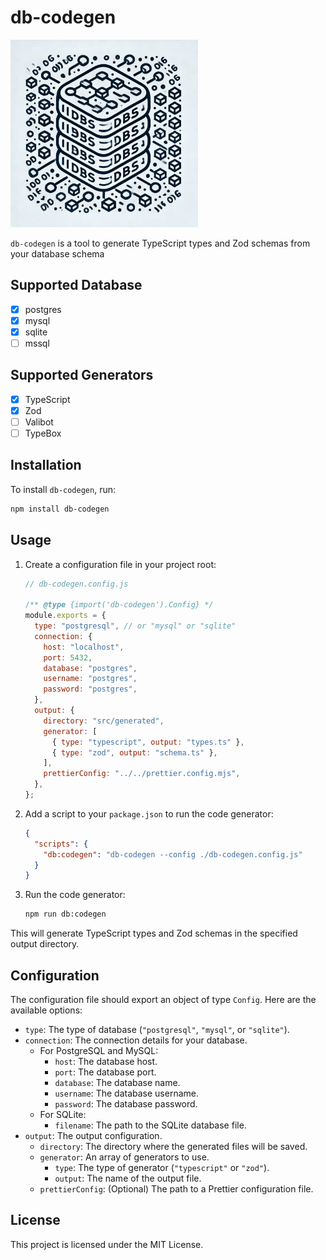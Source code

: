 # db-codegen

<img src="./public/db-codegen.png" alt="db-codegen" width="300"/>

`db-codegen` is a tool to generate TypeScript types and Zod schemas from your database schema

## Supported Database

- [x] postgres
- [x] mysql
- [x] sqlite
- [ ] mssql

## Supported Generators

- [x] TypeScript
- [x] Zod
- [ ] Valibot
- [ ] TypeBox

## Installation

To install `db-codegen`, run:

```bash
npm install db-codegen
```

## Usage

1. Create a configuration file in your project root:

   ```js
   // db-codegen.config.js

   /** @type {import('db-codegen').Config} */
   module.exports = {
     type: "postgresql", // or "mysql" or "sqlite"
     connection: {
       host: "localhost",
       port: 5432,
       database: "postgres",
       username: "postgres",
       password: "postgres",
     },
     output: {
       directory: "src/generated",
       generator: [
         { type: "typescript", output: "types.ts" },
         { type: "zod", output: "schema.ts" },
       ],
       prettierConfig: "../../prettier.config.mjs",
     },
   };
   ```

2. Add a script to your `package.json` to run the code generator:

   ```json
   {
     "scripts": {
       "db:codegen": "db-codegen --config ./db-codegen.config.js"
     }
   }
   ```

3. Run the code generator:

   ```bash
   npm run db:codegen
   ```

This will generate TypeScript types and Zod schemas in the specified output directory.

## Configuration

The configuration file should export an object of type `Config`. Here are the available options:

- `type`: The type of database (`"postgresql"`, `"mysql"`, or `"sqlite"`).
- `connection`: The connection details for your database.
  - For PostgreSQL and MySQL:
    - `host`: The database host.
    - `port`: The database port.
    - `database`: The database name.
    - `username`: The database username.
    - `password`: The database password.
  - For SQLite:
    - `filename`: The path to the SQLite database file.
- `output`: The output configuration.
  - `directory`: The directory where the generated files will be saved.
  - `generator`: An array of generators to use.
    - `type`: The type of generator (`"typescript"` or `"zod"`).
    - `output`: The name of the output file.
  - `prettierConfig`: (Optional) The path to a Prettier configuration file.

## License

This project is licensed under the MIT License.
